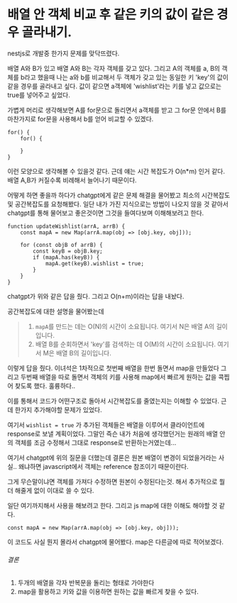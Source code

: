 # 배열 안 객체 비교 후 같은 키의 값이 같은 경우 골라내기.

nestjs로 개발중 한가지 문제를 맞닥뜨렸다.

배열 A와 B가 있고
배열 A와 B는 각자 객체를 갖고 있다.
그리고 A의 객체를 a, B의 객체를 b라고 했을때
나는 a와 b를 비교해서 두 객체가 갖고 있는 동일한 키 'key'의 값이 같을 경우를 골라내고 싶다.
값이 같으면 a객체에 'wishlist'라는 키를 넣고 값으로는 true를 넣어주고 싶었다.

가볍게 머리로 생각해보면 
A를 for문으로 돌리면서 a객체를 받고
그 for문 안에서 B를 마찬가지로 for문을 사용해서 b를 얻어 비교할 수 있겠다.

```
for() {
	for() {
	
	}
}
```
이런 모양으로 생각해볼 수 있을것 같다.
근데 얘는 시간 복잡도가 O(n*m) 인거 같다.
배열 A,B가 커질수록 비례해서 늘어나기 때문이다.

어떻게 하면 좋을까 하다가 chatgpt에게 같은 문제 해결을 물어봤고 최소의 시간복잡도 및 공간복잡도를 요청해봤다.
일단 내가 가진 지식으로는 방법이 나오지 않을 것 같아서 chatgpt를 통해 물어보고 좋은것이면 그것을 들여다보며 이해해보려고 한다.

```
function updateWishlist(arrA, arrB) {
    const mapA = new Map(arrA.map(obj => [obj.key, obj]));

    for (const objB of arrB) {
        const keyB = objB.key;
        if (mapA.has(keyB)) {
            mapA.get(keyB).wishlist = true;
        }
    }
}
```

chatgpt가 위와 같은 답을 줬다.
그리고 O(n+m)이라는 답을 내놨다.

공간복잡도에 대한 설명을 물어봤는데 

> 1. `mapA`를 만드는 데는 O(N)의 시간이 소요됩니다. 여기서 N은 배열 A의 길이입니다.
> 2. 배열 B를 순회하면서 'key'를 검색하는 데 O(M)의 시간이 소요됩니다. 여기서 M은 배열 B의 길이입니다. 

이렇게 답을 줬다.
이녀석은 1차적으로 첫번째 배열을 한번 돌면서 map을 만들었다
그리고 두번째 배열을 따로 돌면서 객체의 키를 사용해 map에서 빠르게 원하는 값을 콕찝어 찾도록 했다.
훌륭하다..

이를 통해서 코드가 어떤구조로 돌아서 시간복잡도를 줄였는지는 이해할 수 있었다.
근데 한가지 추가해야할 문제가 있었다.

여기서 `wishlist = true` 가 추가된 객체들은 배열을 이루어서 클라이언트에 response로 보낼 계획이었다. 그말인 즉슨 내가 처음에 생각했던거는 원래의 배열 안의 객체를 조금 수정해서 그대로 response로 반환하는거였는데...

여기서 chatgpt에 위의 질문을 더했는데
결론은 원본 배열이 변경이 되었을거라는 사실..
왜냐하면 javascript에서 객체는 reference 참조이기 때문이란다.

그게 무슨말이냐면 객체를 가져다 수정하면 원본이 수정된다는것.
해서 추가적으로 뭘 더 해줄게 없이 이대로 쓸 수 있다.

일단 여기까지해서 사용을 해보려고 한다.
그리고 js map에 대한 이해도 해야할 것 같다.

```
const mapA = new Map(arrA.map(obj => [obj.key, obj]));
```

이 코드도 사실 뭔지 몰라서 chatgpt에 물어봤다. 
map은 다른글에 따로 적어보겠다.

###### 결론
1. 두개의 배열을 각자 반복문을 돌리는 형태로 가야한다
2. map을 활용하고 키와 값을 이용하면 원하는 값을 빠르게 찾을 수 있다.
